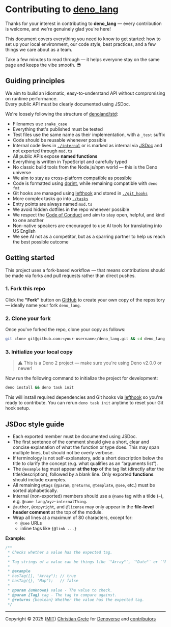 # Contributing to [deno_lang][repository-github-url]

Thanks for your interest in contributing to **deno_lang** — every contribution is welcome, and we're genuinely glad
you're here!

This document covers everything you need to know to get started: how to set up your local environment, our code style,
best practices, and a few things we care about as a team.

Take a few minutes to read through — it helps everyone stay on the same page and keeps the vibe smooth. 😎

## Guiding principles

We aim to build an idiomatic, easy-to-understand API without compromising on runtime performance.\
Every public API must be clearly documented using JSDoc.

We're loosely following the structure of [denoland/std](https://github.com/denoland/std):

- Filenames use `snake_case`
- Everything that's published must be tested
- Test files use the same name as their implementation, with a `_test` suffix
- Code should be reusable whenever possible
- Internal code lives in [`./internal`](internal) or is marked as internal via [JSDoc](#jsdoc-style-guide) and not
  exported through `mod.ts`
- All public APIs expose **named functions**
- Everything is written in TypeScript and carefully typed
- No classic build tools from the Node.js/npm world — this is the Deno universe
- We aim to stay as cross-platform compatible as possible
- Code is formatted using [dprint](https://github.com/dprint/dprint), while remaining compatible with `deno fmt`
- Git hooks are managed using [lefthook](https://github.com/evilmartians/lefthook) and stored in
  [`./git_hooks`](git_hooks)
- More complex tasks go into [`./tasks`](tasks)
- Entry points are always named `mod.ts`
- We avoid hidden dotfiles in the repo whenever possible
- We respect the [Code of Conduct](CODE_OF_CONDUCT.md) and aim to stay open, helpful, and kind to one another
- Non-native speakers are encouraged to use AI tools for translating into US English
- We see AI not as a competitor, but as a sparring partner to help us reach the best possible outcome

## Getting started

This project uses a fork-based workflow — that means contributions should be made via forks and pull requests rather
than direct pushes.

### 1. Fork this repo

Click the **“Fork”** button on [GitHub][repository-github-url] to create your own copy of the repository — ideally name
your fork `deno_lang`.

### 2. Clone your fork

Once you've forked the repo, clone your copy as follows:

```sh
git clone git@github.com:<your-username>/deno_lang.git && cd deno_lang
```

### 3. Initialize your local copy

> ⚠️ This is a Deno 2 project — make sure you're using Deno v2.0.0 or newer!

Now run the following command to initialize the project for development:

```sh
deno install && deno task init
```

This will install required dependencies and Git hooks via [lefthook](https://github.com/evilmartians/lefthook) so you're
ready to contribute. You can rerun `deno task init` anytime to reset your Git hook setup.

## JSDoc style guide

- Each exported member must be documented using JSDoc.
- The first sentence of the comment should give a short, clear and concise explanation of what the function or type
  does. This may span multiple lines, but should not be overly verbose.
- If terminology is not self-explanatory, add a short description below the title to clarify the concept (e.g. what
  qualifies as an “arguments list”).
- The `@example` tag must appear **at the top** of the tag list (directly after the title/description), followed by a
  blank line. Only exported **functions** should include examples.
- All remaining `@tags` (`@param`, `@returns`, `@template`, `@see`, etc.) must be sorted alphabetically.
- Internal (non-exported) members should use a `@name` tag with a tilde (`~`), e.g. `@name lang/xyz~internalThing`.
- `@author`, `@copyright`, and `@license` may only appear in the **file-level header comment** at the top of the module.
- Wrap all lines at a maximum of 80 characters, except for:
  - `@see` URLs
  - inline tags like `{@link ...}`

**Example:**

```ts
/**
 * Checks whether a value has the expected tag.
 *
 * Tag strings of a value can be things like `"Array"`, `"Date"` or `"Map"`.
 *
 * @example
 * hasTag([], "Array"); // true
 * hasTag({}, "Map");   // false
 *
 * @param {unknown} value - The value to check.
 * @param {Tag} tag - The tag to compare against.
 * @returns {boolean} Whether the value has the expected tag.
 */
```

---

Copyright © 2025 ([MIT][repository-license-url]) [Christian Grete][repository-owner-url] for
[Denoverse][repository-organization-url] and [contributors][repository-contributors-url]

[repository-contributors-url]: https://github.com/denoverse/lang/graphs/contributors
[repository-github-url]: https://github.com/denoverse/lang
[repository-license-url]: LICENSE
[repository-organization-url]: https://github.com/denoverse
[repository-owner-url]: https://christiangrete.com
